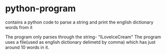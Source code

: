 # python-program
contains a python code to parse a string and print the english dictionary words from it


The program only parses through the string- "ILoveIceCream"
The program uses a file(used as english dictionary delimetd by comma) which has just around 10 words in it.
